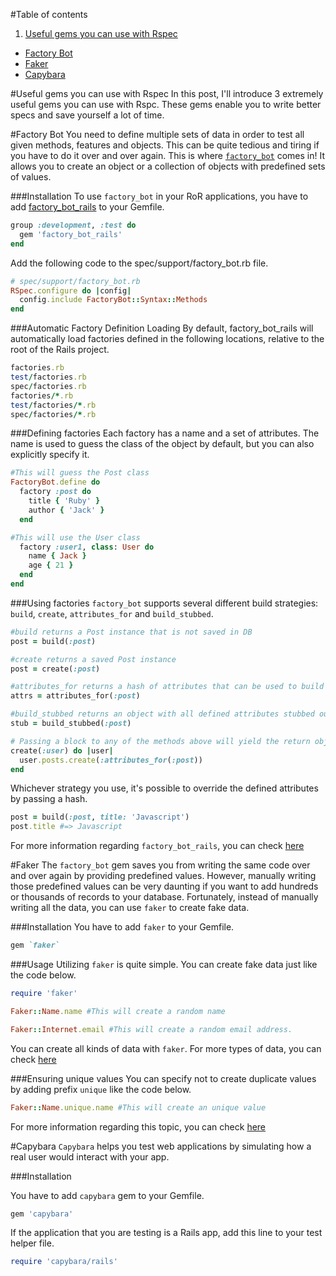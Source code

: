 #Table of contents
1. [Useful gems you can use with Rspec](#useful-gems-you-can-use-with-rspec)
- [Factory Bot](#factory-bot)
- [Faker](#faker)
- [Capybara](#capybara)

#Useful gems you can use with Rspec
 In this post, I'll introduce 3 extremely useful gems you can use with Rspc. These gems enable you to write better specs and save yourself a lot of time.

#Factory Bot
 You need to define multiple sets of data in order to test all given methods, features and objects. This can be quite tedious and tiring if you have to do it over and over again. This is where [`factory_bot`](https://github.com/thoughtbot/factory_bot) comes in! It allows you to create an object or a collection of objects with predefined sets of values.

###Installation
 To use `factory_bot` in your RoR applications, you have to add [factory_bot_rails](https://github.com/thoughtbot/factory_bot_rails) to your Gemfile.

```Ruby
group :development, :test do
  gem 'factory_bot_rails'
end
```

Add the following code to the spec/support/factory_bot.rb file.

```Ruby
# spec/support/factory_bot.rb
RSpec.configure do |config|
  config.include FactoryBot::Syntax::Methods
end
```

###Automatic Factory Definition Loading
 By default, factory_bot_rails will automatically load factories defined in the following locations, relative to the root of the Rails project. 

```Ruby
factories.rb
test/factories.rb
spec/factories.rb
factories/*.rb
test/factories/*.rb
spec/factories/*.rb
```

###Defining factories
 Each factory has a name and a set of attributes. The name is used to guess the class of the object by default, but you can also explicitly specify it.

```Ruby
#This will guess the Post class
FactoryBot.define do
  factory :post do 
    title { 'Ruby' }
    author { 'Jack' }
  end

#This will use the User class
  factory :user1, class: User do
    name { Jack }
    age { 21 }
  end
end
```

###Using factories
 `factory_bot` supports several different build strategies: `build`, `create`, `attributes_for` and `build_stubbed`.

```Ruby
#build returns a Post instance that is not saved in DB
post = build(:post)

#create returns a saved Post instance
post = create(:post)

#attributes_for returns a hash of attributes that can be used to build a Post instance 
attrs = attributes_for(:post)

#build_stubbed returns an object with all defined attributes stubbed out.
stub = build_stubbed(:post)

# Passing a block to any of the methods above will yield the return object
create(:user) do |user|
  user.posts.create(:attributes_for(:post))
end
```

Whichever strategy you use, it's possible to override the defined attributes by passing a hash.

```Ruby
post = build(:post, title: 'Javascript')
post.title #=> Javascript
```

For more information regarding `factory_bot_rails`, you can check [here](https://www.rubydoc.info/gems/factory_bot/file/GETTING_STARTED.md)

#Faker
 The `factory_bot` gem saves you from writing the same code over and over again by providing predefined values. However, manually writing those predefined values can be very daunting if you want to add hundreds or thousands of records to your database. Fortunately, instead of manually writing all the data, you can use `faker` to create fake data.

###Installation
 You have to add `faker` to your Gemfile.

```Ruby 
gem `faker`
```

###Usage
 Utilizing `faker` is quite simple.
 You can create fake data just like the code below.

```Ruby
require 'faker'

Faker::Name.name #This will create a random name

Faker::Internet.email #This will create a random email address.
```

 You can create all kinds of data with `faker`. For more types of data, you can check [here](https://github.com/stympy/faker)

###Ensuring unique values
 You can specify not to create duplicate values by adding prefix `unique` like the code below.

```Ruby
Faker::Name.unique.name #This will create an unique value
```

For more information regarding this topic, you can check [here](https://github.com/stympy/faker)

#Capybara
`Capybara` helps you test web applications by simulating how a real user would interact with your app. 

###Installation

 You have to add `capybara` gem to your Gemfile.

```Ruby
gem 'capybara'
```

If the application that you are testing is a Rails app, add this line to your test helper file.

```Ruby
require 'capybara/rails'
```
